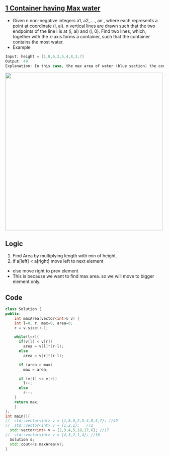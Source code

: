 ## [1 Container having Max water](https://leetcode.com/problems/container-with-most-water/)
- Given n non-negative integers a1, a2, ..., an , where each represents a point at coordinate (i, ai). n vertical lines are drawn such that the two endpoints of the line i is at (i, ai) and (i, 0). Find two lines, which, together with the x-axis forms a container, such that the container contains the most water.
- Example
```c
Input: height = [1,8,6,2,5,4,8,3,7]
Output: 49
Explanation: In this case, the max area of water (blue section) the container can contain is 49.
```

<img src="https://s3-lc-upload.s3.amazonaws.com/uploads/2018/07/17/question_11.jpg"  width="500" />

## Logic
1. Find Area by multiplying length with min of height.
2. if a[left] < a[right] move left to next element
  - else move right to prev element
  - This is because we want to find max area. so we will move to bigger element only.

## Code
```c++
class Solution {
public:
    int maxArea(vector<int>& v) {
    int l=0, r, max=0, area=0;
    r = v.size()-1;

    while(l<r){
      if(v[l] < v[r])
        area = v[l]*(r-l);
      else
        area = v[r]*(r-l);

      if (area > max)
        max = area;

      if (v[l] <= v[r])
        l++;
      else
        r--;
    }
    return max;   
    }
};
int main(){
//  std::vector<int> v = {1,8,6,2,5,4,8,3,7}; //49
//  std::vector<int> v = {1,2,1};   //2
  std::vector<int> v = {2,3,4,5,18,17,6}; //17
//  std::vector<int> v = {4,3,2,1,4}; //16
  Solution s;
  std::cout<<s.maxArea(v);
}
```
